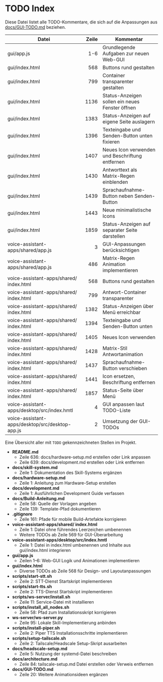 # TODO Index

Diese Datei listet alle TODO-Kommentare, die sich auf die Anpassungen aus [docs/GUI-TODO.md](docs/GUI-TODO.md) beziehen.

| Datei | Zeile | Kommentar |
|-------|------:|-----------|
| gui/app.js | 1-6 | Grundlegende Aufgaben zur neuen Web-GUI |
| gui/index.html | 568 | Buttons rund gestalten |
| gui/index.html | 799 | Container transparenter gestalten |
| gui/index.html | 1136 | Status-Anzeigen sollen ein neues Fenster öffnen |
| gui/index.html | 1383 | Status-Anzeigen auf eigene Seite auslagern |
| gui/index.html | 1396 | Texteingabe und Senden-Button unten fixieren |
| gui/index.html | 1407 | Neues Icon verwenden und Beschriftung entfernen |
| gui/index.html | 1430 | Antworttext als Matrix-Regen einblenden |
| gui/index.html | 1439 | Sprachaufnahme-Button neben Senden-Button |
| gui/index.html | 1443 | Neue minimalistische Icons |
| gui/index.html | 1859 | Status-Anzeigen auf separater Seite darstellen |
| voice-assistant-apps/shared/app.js | 3 | GUI-Anpassungen berücksichtigen |
| voice-assistant-apps/shared/app.js | 486 | Matrix-Regen Animation implementieren |
| voice-assistant-apps/shared/ index.html | 568 | Buttons rund gestalten |
| voice-assistant-apps/shared/ index.html | 799 | Antwort-Container transparenter |
| voice-assistant-apps/shared/ index.html | 1382 | Status-Anzeigen über Menü erreichbar |
| voice-assistant-apps/shared/ index.html | 1394 | Texteingabe und Senden-Button unten |
| voice-assistant-apps/shared/ index.html | 1405 | Neues Icon verwenden |
| voice-assistant-apps/shared/ index.html | 1428 | Matrix-Stil Antwortanimation |
| voice-assistant-apps/shared/ index.html | 1437 | Sprachaufnahme-Button verschieben |
| voice-assistant-apps/shared/ index.html | 1441 | Icon ersetzen, Beschriftung entfernen |
| voice-assistant-apps/shared/ index.html | 1857 | Status-Seite über Menü |
| voice-assistant-apps/desktop/src/index.hmtl | 4 | GUI anpassen laut TODO-Liste |
| voice-assistant-apps/desktop/src/desktop-app.js | 2 | Umsetzung der GUI-TODOs |

Eine Übersicht aller mit `TODO` gekennzeichneten Stellen im Projekt.

- **README.md**
  - Zeile 636: docs/hardware-setup.md erstellen oder Link anpassen
  - Zeile 639: docs/development.md erstellen oder Link entfernen
- **docs/skill-system.md**
  - Zeile 1: Dokumentation des Skill-Systems ergänzen
- **docs/hardware-setup.md**
  - Zeile 1: Anleitung zum Hardware-Setup erstellen
- **docs/development.md**
  - Zeile 1: Ausführlichen Development Guide verfassen
- **docs/Build-Anleitung.md**
  - Zeile 58: Quelle der Vorlagen angeben
  - Zeile 139: Template-Pfad dokumentieren
- **.gitignore**
  - Zeile 161: Pfade für mobile Build-Artefakte korrigieren
- **voice-assistant-apps/shared/ index.html**
  - Zeile 1: Datei ohne führendes Leerzeichen umbenennen
  - Weitere TODOs ab Zeile 569 für GUI-Überarbeitung
- **voice-assistant-apps/desktop/src/index.hmtl**
  - Zeile 1: Datei in index.html umbenennen und Inhalte aus gui/index.html integrieren
- **gui/app.js**
  - Zeilen 1–6: Web-GUI Logik und Animationen implementieren
- **gui/index.html**
  - Diverse TODOs ab Zeile 568 für Design- und Layoutanpassungen
- **scripts/start-stt.sh**
  - Zeile 2: STT-Dienst Startskript implementieren
- **scripts/start-tts.sh**
  - Zeile 2: TTS-Dienst Startskript implementieren
- **scripts/ws-server/install.sh**
  - Zeile 11: Service-Datei mit installieren
- **scripts/install_all_nodes.sh**
  - Zeile 58: Pfad zum Installationsskript korrigieren
- **ws-server/ws-server.py**
  - Zeile 95: Lokale Skill-Implementierung anbinden
- **scripts/install-piper.sh**
  - Zeile 2: Piper TTS Installationsschritte implementieren
- **scripts/setup-tailscale.sh**
  - Zeile 2: Tailscale/Headscale Setup-Skript ausarbeiten
- **docs/headscale-setup.md**
  - Zeile 5: Nutzung der systemd-Datei beschreiben
- **docs/architecture.md**
  - Zeile 84: tailscale-setup.md Datei erstellen oder Verweis entfernen
- **docs/GUI-TODO.md**
  - Zeile 20: Weitere Animationsideen ergänzen
